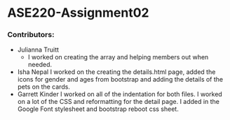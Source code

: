 # ASE220-Assignment02

### Contributors:
- Julianna Truitt 
    - I worked on creating the array and helping members out when needed.
- Isha Nepal
    I worked on the creating the details.html page, added the icons for gender and ages from bootstrap and adding the details of the pets on the cards.
- Garrett Kinder
    I worked on all of the indentation for both files. I worked on a lot of the CSS and reformatting for the detail page. I added in the Google Font stylesheet and bootstrap reboot css sheet.